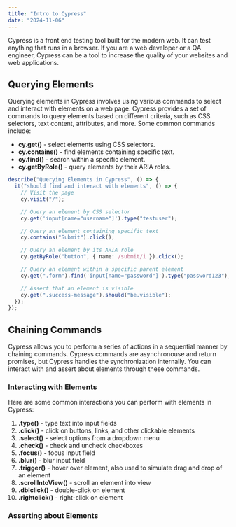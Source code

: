 ```yaml
---
title: "Intro to Cypress"
date: "2024-11-06"
---
```


Cypress is a front end testing tool built for the modern web. It can test anything that runs in a browser. If you are a web developer or a QA engineer, Cypress can be a tool to increase the quality of your websites and web applications.

## Querying Elements

Querying elements in Cypress involves using various commands to select and interact with elements on a web page. Cypress provides a set of commands to query elements based on different criteria, such as CSS selectors, text content, attributes, and more. Some common commands include:

- **cy.get()** - select elements using CSS selectors.
- **cy.contains()** - find elements containing specific text.
- **cy.find()** - search within a specific element.
- **cy.getByRole()** - query elements by their ARIA roles.

```typescript
describe("Querying Elements in Cypress", () => {
  it("should find and interact with elements", () => {
    // Visit the page
    cy.visit("/");

    // Query an element by CSS selector
    cy.get('input[name="username"]').type("testuser");

    // Query an element containing specific text
    cy.contains("Submit").click();

    // Query an element by its ARIA role
    cy.getByRole("button", { name: /submit/i }).click();

    // Query an element within a specific parent element
    cy.get(".form").find('input[name="password"]').type("password123");

    // Assert that an element is visible
    cy.get(".success-message").should("be.visible");
  });
});
```

## Chaining Commands

Cypress allows you to perform a series of actions in a sequential manner by chaining commands. Cypress commands are asynchronouse and return promises, but Cypress handles the synchronization internally. You can interact with and assert about elements through these commands.

### Interacting with Elements

Here are some common interactions you can perform with elements in Cypress:

1. **.type()** - type text into input fields
2. **.click()** - click on buttons, links, and other clickable elements
3. **.select()** - select options from a dropdown menu
4. **.check()** - check and uncheck checkboxes
5. **.focus()** - focus input field
6. **.blur()** - blur input field
7. **.trigger()** - hover over element, also used to simulate drag and drop of an element
8. **.scrollIntoView()** - scroll an element into view
9. **.dblclick()** - double-click on element
10. **.rightclick()** - right-click on element

### Asserting about Elements
